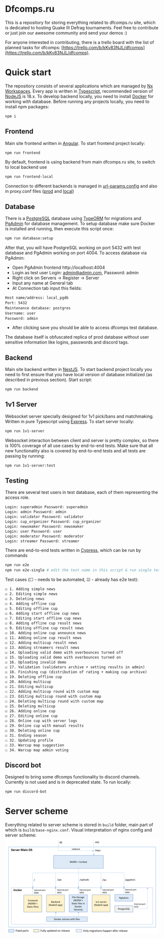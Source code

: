 # Dfcomps.ru

This is a repository for storing everything related to dfcomps.ru site, which is dedicated to hosting Quake III Defrag tournaments. Feel free to contribute or just join our awesome community and send your demos :)

For anyone interested in contributing, there is a trello board with the list of planned tasks for dfcomps: [https://trello.com/b/kKv83NJL/dfcomps](https://trello.com/b/kKv83NJL/dfcomps).

# Quick start

The repository consists of several applications which are managed by [Nx Workspaces](https://nx.dev/). Every app is written in [Typescript](https://www.typescriptlang.org/), recommended version of [NodeJS](https://nodejs.org/) is 18.x. To develop backend locally, you need to install [Docker](https://www.docker.com/) for working with database. Before running any projects locally, you need to install npm packages: 

```bash
npm i
```

## Frontend

Main site frontend written in [Angular](https://angular.io/). To start frontend project locally:

```bash
npm run frontend
```

By default, frontend is using backend from main dfcomps.ru site, to switch to local backend use

```bash
npm run frontend-local
```

Connection to different backends is managed in [url-params.config](https://github.com/deniskond/dfcomps.ru/blob/master/apps/frontend/src/shared/rest-api/business/url-params.config.ts#L5) and also in proxy.conf files ([prod](https://github.com/deniskond/dfcomps.ru/blob/master/apps/frontend/proxy.conf.json) and [local](https://github.com/deniskond/dfcomps.ru/blob/master/apps/frontend/proxy.conf.local.json))

## Database

There is a [PostgreSQL](https://www.postgresql.org/) database using [TypeORM](https://typeorm.io) for migrations and [PgAdmin](https://www.pgadmin.org/) for database management. To setup database make sure Docker is installed and running, then execute this script once:

```bash
npm run database:setup
```

After that, you will have PostgreSQL working on port 5432 with test database and PgAdmin working on port 4004. To access database via PgAdmin:
- Open PgAdmin frontend http://localhost:4004
- Login as test user Login: admin@admin.com, Password: admin
- Right click on Servers -> Register -> Server
- Input any name at General tab
- At Connection tab input this fields:
```bash
Host name/address: local_pgdb
Port: 5432
Maintenance database: postgres
Username: user
Password: admin
```
- After clicking save you should be able to access dfcomps test database. 

The database itself is obfuscated replica of prod database without user sensitive information like logins, passwords and discord tags.

## Backend

Main site backend written in [NestJS](https://nestjs.com/). To start backend project locally you need to first ensure that you have local version of database initialized (as described in previous section). Start script:

```bash
npm run backend
```

## 1v1 Server
Websocket server specially designed for 1v1 pick/bans and matchmaking. Written in pure Typescript using [Express](https://expressjs.com/). To start server locally:

```bash
npm run 1v1-server
```

Websocket interaction between client and server is pretty complex, so there is 100% coverage of all use cases by end-to-end tests. Make sure that all new functionality also is covered by end-to-end tests and all tests are passing by running:

```bash
npm run 1v1-server:test
```

## Testing

There are several test users in test database, each of them representing the access role. 
```
Login: superadmin Password: superadmin
Login: admin Password: admin
Login: validator Password: validator
Login: cup_organizer Password: cup_organizer
Login: newsmaker Password: newsmaker
Login: user Password: user
Login: moderator Password: moderator
Login: streamer Password: streamer
```

There are end-to-end tests written in [Cypress](https://www.cypress.io/), which can be run by commands
```bash
npm run e2e
npm run e2e-single # edit the test name in this script & run single test
```
Test cases (☐ - needs to be automated, ☑ - already has e2e test):
```
☑ 1. Adding simple news
☑ 2. Editing simple news
☑ 3. Deleting news
☑ 4. Adding offline cup
☑ 5. Editing offline cup
☑ 6. Adding start offline cup news
☑ 7. Editing start offline cup news
☑ 8. Adding offline cup result news
☑ 9. Editing offline cup result news
☑ 10. Adding online cup announce news
☑ 11. Adding online cup result news
☑ 12. Adding multicup result news
☑ 13. Adding streamers result news
☑ 14. Uploading valid demo with overbounces turned off
☑ 15. Uploading valid demo with overbounces turned on
☑ 16. Uploading invalid demo
☑ 17. Validation (validators archive + setting results in admin)
☑ 18. Finishing cup (distribution of rating + making cup archive)
☑ 19. Deleting offline cup
☑ 20. Adding multicup
☑ 21. Editing multicup
☐ 22. Adding multicup round with custom map
☐ 23. Editing multicup round with custom map
☐ 24. Deleting multicup round with custom map
☑ 25. Deleting multicup
☑ 26. Adding online cup
☑ 27. Editing online cup
☑ 28. Online cup with server logs
☑ 29. Online cup with manual results
☑ 30. Deleting online cup
☑ 31. Ending season
☐ 32. Updating profile
☐ 33. Warcup map suggestion
☐ 34. Warcup map admin voting
```

## Discord bot
Designed to bring some dfcomps functionality to discord channels. Currently is not used and is in deprecated state. To run locally:

```bash
npm run discord-bot
```

# Server scheme

Everything related to server scheme is stored in `build` folder, main part of which is `build/base-nginx.conf`. Visual interpretation of nginx config and server scheme:
![dfcomps server](docs/dfcomps-server.png)
